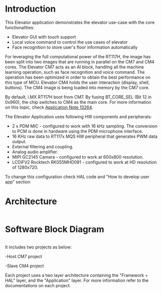# Introduction

This Elevator application demonstrates the elevator use-case with the core functionalities:
- Elevator GUI with touch support
- Local voice command to control the use cases of elevator
- Face recognition to store user's floor information automatically

For leveraging the full computational power of the RT117H,
the image has been split into two images that are running in parallel on the CM7 and CM4 cores.
The Elevator CM7 acts as an AI block, handling all the machine learning operation, such as face recognition and voice command. The operation has been optimized in order to obtain the best performance on this type of MCU.
Elevator CM4 holds the user interaction (display, shell, buttons). The CM4 image is being loaded into memory by the CM7 core.

By default, i.MX RT117H boot from CM7. By fusing BT_CORE_SEL (Bit 12 in 0x960), the chip switches to CM4 as the main core. For more information on this topic, check [Application Note 13264](https://www.nxp.com/docs/en/application-note/AN13264.pdf).

The Elevator Application uses following HW components and peripherals:
- 2 x PDM MIC - configured to work with 16 kHz sampling. The conversion to PCM is done in hardware using the PDM microphone interface.
- 16 KHz raw data to RT117x MQS HW peripheral that generates PWM data output.
- External filtering and coupling.
- Analog audio amplifier.
- MIPI GC2145 Camera - configured to work at 600x800 resolution.
- LCDIFV2 Rocktech RK055MHD091 - configured to work at HD resolution of 1280x720.

To change this configuration check HAL code and "How to develop user app" section

# Architecture
  <fig>
      <image href="img/elevator_software_architecture.JPG"/>
  </fig>

# Software Block Diagram
  <fig>
      <image href="img/elevator_software_diagram.JPG"/>
  </fig>

It includes two projects as below:

-Host CM7 project

-Slave CM4 project

Each project uses a two layer architecture containing the "Framework + HAL" layer, and the "Application" layer. For more information refer to the documentations on each project.